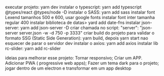 executar projeto:  yarn dev
instalar o typescript:  yarn add typescript @types/react @types/node -D
instalar o SASS:  yarn add sass
instalar font Lexend tamanhos 500 e 600, usar google fonts
instalar font inter tamanha regular 400
instalar biblioteca de datas> yard add date-fns
instalar json-server: yarn add json-server -D
criar chamada no script:   "server": "json-server server.json -w -d 750 -p 3333"
criar build do projeto para validar o formato SSG (Static Side Generation):  yarn build, depois yarn start
      nao esquecer de parar o servidor dev
instalar o axios:  yarn add axios
instalar lib rc-slider:  yarn add rc-slider

ideias para melhorar esse projeto: 
      Tornar responsivo;
      Criar um APP.  Adicionar PWA ( progressive web apps);
      Fazer um tema dark para o projeto;
      jogar dentro de um electron e transformar em um app desktop
      



